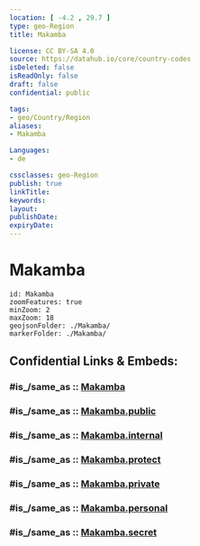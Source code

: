 ```yaml
---
location: [ -4.2 , 29.7 ] 
type: geo-Region
title: Makamba

license: CC BY-SA 4.0
source: https://datahub.io/core/country-codes
isDeleted: false
isReadOnly: false
draft: false
confidential: public

tags:
- geo/Country/Region
aliases:
- Makamba

Languages:
- de

cssclasses: geo-Region
publish: true
linkTitle: 
keywords: 
layout: 
publishDate: 
expiryDate: 
---
```


# Makamba

```leaflet
id: Makamba
zoomFeatures: true 
minZoom: 2 
maxZoom: 18
geojsonFolder: ./Makamba/
markerFolder: ./Makamba/
```


## Confidential Links & Embeds: 

### #is_/same_as :: [Makamba](/_Standards/Earth/Continent/Africa/Africa~Central/Burundi/Provinces~Burundi/Makamba.md) 

### #is_/same_as :: [Makamba.public](/_public/Earth/Continent/Africa/Africa~Central/Burundi/Provinces~Burundi/Makamba.public.md) 

### #is_/same_as :: [Makamba.internal](/_internal/Earth/Continent/Africa/Africa~Central/Burundi/Provinces~Burundi/Makamba.internal.md) 

### #is_/same_as :: [Makamba.protect](/_protect/Earth/Continent/Africa/Africa~Central/Burundi/Provinces~Burundi/Makamba.protect.md) 

### #is_/same_as :: [Makamba.private](/_private/Earth/Continent/Africa/Africa~Central/Burundi/Provinces~Burundi/Makamba.private.md) 

### #is_/same_as :: [Makamba.personal](/_personal/Earth/Continent/Africa/Africa~Central/Burundi/Provinces~Burundi/Makamba.personal.md) 

### #is_/same_as :: [Makamba.secret](/_secret/Earth/Continent/Africa/Africa~Central/Burundi/Provinces~Burundi/Makamba.secret.md)

